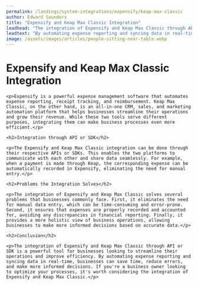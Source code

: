 ```yaml
---
permalink: /landings/system-integrations/expensify/keap-max-classic
author: Edward Saunders
title: "Expensify and Keap Max Classic Integration"
leadhead: "The integration of Expensify and Keap Max Classic through API or SDK is a powerful tool for businesses looking to streamline their operations and improve efficiency"
leadtext: "By automating expense reporting and syncing data in real-time, businesses can save time, reduce errors, and make more informed decisions. If you're a business owner looking to optimize your processes, it's worth considering the integration of Expensify and Keap Max Classic."
image: /assets/images/articles/people-sitting-near-table.webp
---
```

<div class="arttext">	<h1>Expensify and Keap Max Classic Integration</h1>

	<p>Expensify is a powerful expense management software that automates expense reporting, receipt tracking, and reimbursement. Keap Max Classic, on the other hand, is an all-in-one CRM, sales, and marketing automation platform that helps businesses streamline their operations and grow their revenue. While these two tools serve different purposes, integrating them can make business processes even more efficient.</p>

	<h2>Integration through API or SDK</h2>

	<p>The Expensify and Keap Max Classic integration can be done through their respective APIs or SDKs. This enables the two platforms to communicate with each other and share data seamlessly. For example, when a payment is made through Keap, the corresponding expense can be automatically recorded in Expensify, eliminating the need for manual entry.</p>

	<h2>Problems the Integration Solves</h2>

	<p>The integration of Expensify and Keap Max Classic solves several problems that businesses commonly face. First, it eliminates the need for manual data entry, which can be time-consuming and error-prone. Second, it ensures that expenses are properly recorded and accounted for, avoiding any discrepancies in financial reporting. Finally, it provides a more holistic view of business operations, allowing businesses to make more informed decisions based on accurate data.</p>

	<h2>Conclusion</h2>

	<p>The integration of Expensify and Keap Max Classic through API or SDK is a powerful tool for businesses looking to streamline their operations and improve efficiency. By automating expense reporting and syncing data in real-time, businesses can save time, reduce errors, and make more informed decisions. If you're a business owner looking to optimize your processes, it's worth considering the integration of Expensify and Keap Max Classic.</p>

</div>